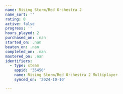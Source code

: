```yaml
---
name: Rising Storm/Red Orchestra 2
name_sort: ''
rating: 0
active: false
progress: ''
hours_played: 2
purchased_on: .nan
started_on: .nan
beaten_on: .nan
completed_on: .nan
mastered_on: .nan
identifiers:
  - type: steam
    appid: '35450'
    name: Rising Storm/Red Orchestra 2 Multiplayer
    synced_on: '2024-10-10'

---
```

